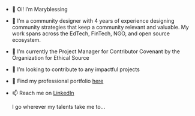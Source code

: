 - 👋 Oi! I’m Maryblessing
- 👀 I’m a community designer with 4 years of experience designing community strategies that keep a community relevant and valuable. My work spans across the EdTech, FinTech, NGO, and open source ecosystem. 
- 🌱 I’m currently the Project Manager for Contributor Covenant by the Organization for Ethical Source
- 💞️ I’m looking to contribute to any impactful projects
- 💼 Find my professional portfolio [here](https://silken-baron-cae.notion.site/Maryblessing-s-Portfolio-54db6851b53b40bcbc482f2361563e55?pvs=740)
- 📫 Reach me on [LinkedIn](https://www.linkedin.com/in/ukdevv/)

  I go wherever my talents take me to... 

<!---
Maryblessing/Maryblessing is a ✨ special ✨ repository because its `README.md` (this file) appears on your GitHub profile.
You can click the Preview link to take a look at your changes.
--->
